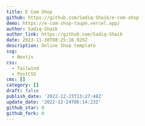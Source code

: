 ```yaml
---
title: E Com Shop
github: https://github.com/Sadiq-Shaik/e-com-shop
demo: https://e-com-shop-taupe.vercel.app/
author: Sadiq-Shaik
author_link: https://github.com/Sadiq-Shaik
date: 2023-11-30T08:25:16.925Z
description: Online Shop template
ssg:
  - Nextjs
css:
  - Tailwind
  - PostCSS
cms: []
category: []
draft: false
publish_date: '2022-12-23T13:27:48Z'
update_date: '2022-12-24T06:14:23Z'
github_star: 0
github_fork: 0
---
```

